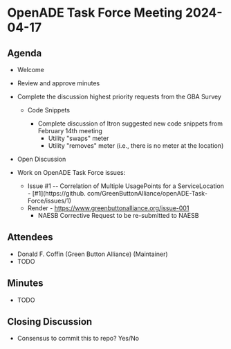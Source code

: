 # OpenADE Task Force Meeting 2024-04-17

## Agenda
* Welcome
* Review and approve minutes

* Complete the discussion highest priority requests from the GBA Survey
    * Code Snippets

        * Complete discussion of Itron suggested new code snippets from February 14th meeting
            * Utility "swaps" meter
            * Utility "removes" meter (i.e., there is no meter at the location)
* Open Discussion

* Work on OpenADE Task Force issues:

    * Issue #1 -- Correlation of Multiple UsagePoints for a ServiceLocation - [#1](https://github.
      com/GreenButtonAlliance/openADE-Task-Force/issues/1)
    * Render - https://www.greenbuttonalliance.org/issue-001
        * NAESB Corrective Request to be re-submitted to NAESB

## Attendees
* Donald F. Coffin (Green Button Alliance) (Maintainer)
* TODO

## Minutes
* TODO

## Closing Discussion
* Consensus to commit this to repo? Yes/No
